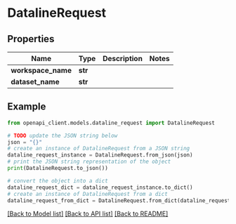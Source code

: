 # DatalineRequest


## Properties

Name | Type | Description | Notes
------------ | ------------- | ------------- | -------------
**workspace_name** | **str** |  | 
**dataset_name** | **str** |  | 

## Example

```python
from openapi_client.models.dataline_request import DatalineRequest

# TODO update the JSON string below
json = "{}"
# create an instance of DatalineRequest from a JSON string
dataline_request_instance = DatalineRequest.from_json(json)
# print the JSON string representation of the object
print(DatalineRequest.to_json())

# convert the object into a dict
dataline_request_dict = dataline_request_instance.to_dict()
# create an instance of DatalineRequest from a dict
dataline_request_from_dict = DatalineRequest.from_dict(dataline_request_dict)
```
[[Back to Model list]](../README.md#documentation-for-models) [[Back to API list]](../README.md#documentation-for-api-endpoints) [[Back to README]](../README.md)


